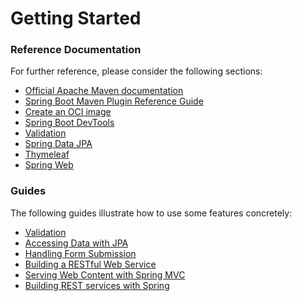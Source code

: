 # Getting Started

### Reference Documentation
For further reference, please consider the following sections:

* [Official Apache Maven documentation](https://maven.apache.org/guides/index.html)
* [Spring Boot Maven Plugin Reference Guide](https://docs.spring.io/spring-boot/docs/2.7.14/maven-plugin/reference/html/)
* [Create an OCI image](https://docs.spring.io/spring-boot/docs/2.7.14/maven-plugin/reference/html/#build-image)
* [Spring Boot DevTools](https://docs.spring.io/spring-boot/docs/2.7.14/reference/htmlsingle/#using.devtools)
* [Validation](https://docs.spring.io/spring-boot/docs/2.7.14/reference/htmlsingle/#io.validation)
* [Spring Data JPA](https://docs.spring.io/spring-boot/docs/2.7.14/reference/htmlsingle/#data.sql.jpa-and-spring-data)
* [Thymeleaf](https://docs.spring.io/spring-boot/docs/2.7.14/reference/htmlsingle/#web.servlet.spring-mvc.template-engines)
* [Spring Web](https://docs.spring.io/spring-boot/docs/2.7.14/reference/htmlsingle/#web)

### Guides
The following guides illustrate how to use some features concretely:

* [Validation](https://spring.io/guides/gs/validating-form-input/)
* [Accessing Data with JPA](https://spring.io/guides/gs/accessing-data-jpa/)
* [Handling Form Submission](https://spring.io/guides/gs/handling-form-submission/)
* [Building a RESTful Web Service](https://spring.io/guides/gs/rest-service/)
* [Serving Web Content with Spring MVC](https://spring.io/guides/gs/serving-web-content/)
* [Building REST services with Spring](https://spring.io/guides/tutorials/rest/)

